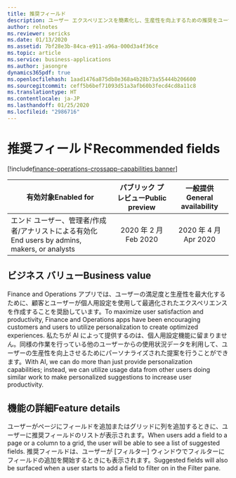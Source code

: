 ```yaml
---
title: 推奨フィールド
description: ユーザー エクスペリエンスを簡素化し、生産性を向上するための推奨をユーザーに提示します。
author: relnotes
ms.reviewer: sericks
ms.date: 01/13/2020
ms.assetid: 7bf28e3b-84ca-e911-a96a-000d3a4f36ce
ms.topic: article
ms.service: business-applications
ms.author: jasongre
dynamics365pdf: true
ms.openlocfilehash: 1aad1476a875db8e368a4b28b73a55444b206600
ms.sourcegitcommit: ceff5b6bef71093d51a3afb60b3fecd4cd8a11c8
ms.translationtype: HT
ms.contentlocale: ja-JP
ms.lasthandoff: 01/25/2020
ms.locfileid: "2986716"
---
```

# <a name="recommended-fields"></a><span data-ttu-id="95c22-103">推奨フィールド</span><span class="sxs-lookup"><span data-stu-id="95c22-103">Recommended fields</span></span>
[!include[finance-operations-crossapp-capabilities banner](../includes/finance-operations-crossapp-capabilities.md)]

| <span data-ttu-id="95c22-104">有効対象</span><span class="sxs-lookup"><span data-stu-id="95c22-104">Enabled for</span></span>    |  <span data-ttu-id="95c22-105">パブリック プレビュー</span><span class="sxs-lookup"><span data-stu-id="95c22-105">Public preview</span></span> | <span data-ttu-id="95c22-106">一般提供</span><span class="sxs-lookup"><span data-stu-id="95c22-106">General availability</span></span> | 
| ---------- | :----------: |:----------: |
|<span data-ttu-id="95c22-107">エンド ユーザー、管理者/作成者/アナリストによる有効化</span><span class="sxs-lookup"><span data-stu-id="95c22-107">End users by admins, makers, or analysts</span></span>|<span data-ttu-id="95c22-108">2020 年 2 月</span><span class="sxs-lookup"><span data-stu-id="95c22-108">Feb 2020</span></span>| <span data-ttu-id="95c22-109">2020 年 4 月</span><span class="sxs-lookup"><span data-stu-id="95c22-109">Apr 2020</span></span>|


## <a name="business-value"></a><span data-ttu-id="95c22-110">ビジネス バリュー</span><span class="sxs-lookup"><span data-stu-id="95c22-110">Business value</span></span>
<!-- bv start -->
<span data-ttu-id="95c22-111">Finance and Operations アプリでは、ユーザーの満足度と生産性を最大化するために、顧客とユーザーが個人用設定を使用して最適化されたエクスペリエンスを作成することを奨励しています。</span><span class="sxs-lookup"><span data-stu-id="95c22-111">To maximize user satisfaction and productivity, Finance and Operations apps have been encouraging customers and users to utilize personalization to create optimized experiences.</span></span> <span data-ttu-id="95c22-112">私たちが AI によって提供するのは、個人用設定機能に留まりません。同様の作業を行っている他のユーザーからの使用状況データを利用して、ユーザーの生産性を向上させるためにパーソナライズされた提案を行うことができます。</span><span class="sxs-lookup"><span data-stu-id="95c22-112">With AI, we can do more than just provide personalization capabilities; instead, we can utilize usage data from other users doing similar work to make personalized suggestions to increase user productivity.</span></span>   
<!-- bv end -->



## <a name="feature-details"></a><span data-ttu-id="95c22-113">機能の詳細</span><span class="sxs-lookup"><span data-stu-id="95c22-113">Feature details</span></span>
<!--feature detail start -->
<span data-ttu-id="95c22-114">ユーザーがページにフィールドを追加またはグリッドに列を追加するときに、ユーザーに推奨フィールドのリストが表示されます。</span><span class="sxs-lookup"><span data-stu-id="95c22-114">When users add a field to a page or a column to a grid, the user will be able to see a list of suggested fields.</span></span> <span data-ttu-id="95c22-115">推奨フィールドは、ユーザーが [フィルター] ウィンドウでフィルターにフィールドの追加を開始するときにも表示されます。</span><span class="sxs-lookup"><span data-stu-id="95c22-115">Suggested fields will also be surfaced when a user starts to add a field to filter on in the Filter pane.</span></span>  
<!--feature detail end -->









